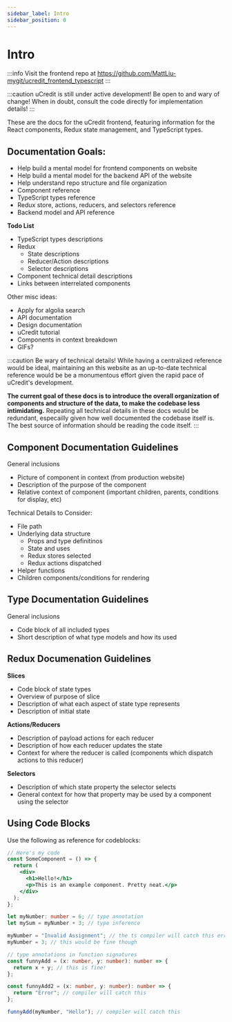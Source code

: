 ```yaml
---
sidebar_label: Intro
sidebar_position: 0
---
```


# Intro

:::info
Visit the frontend repo at https://github.com/MattLiu-mygit/ucredit_frontend_typescript
:::

:::caution
uCredit is still under active development! Be open to and wary of change!
When in doubt, consult the code directly for implementation details!
:::

These are the docs for the uCredit frontend, featuring information for the React components,
Redux state management, and TypeScript types.

## **Documentation Goals**:

- Help build a mental model for frontend components on website
- Help build a mental model for the backend API of the website
- Help understand repo structure and file organization
- Component reference
- TypeScript types reference
- Redux store, actions, reducers, and selectors reference
- Backend model and API reference

**Todo List**

- TypeScript types descriptions
- Redux
  - State descriptions
  - Reducer/Action descriptions
  - Selector descriptions
- Component technical detail descriptions
- Links between interrelated components

Other misc ideas:

- Apply for algolia search
- API documentation
- Design documentation
- uCredit tutorial
- Components in context breakdown
- GIFs?

:::caution
Be wary of technical details! While having a centralized reference would be ideal,
maintaining an this website as an up-to-date technical reference would be be a monumentous effort
given the rapid pace of uCredit's development.

**The current goal of these docs is to introduce the overall organization of components and
structure of the data, to make the codebase less intimidating.**
Repeating all technical details in these docs would be redundant, especailly given how well
documented the codebase itself is. The best source of information should be reading the code itself.
:::

## Component Documentation Guidelines

General inclusions

- Picture of component in context (from production website)
- Description of the purpose of the component
- Relative context of component (important children, parents, conditions for display, etc)

Technical Details to Consider:

- File path
- Underlying data structure
  - Props and type definitinos
  - State and uses
  - Redux stores selected
  - Redux actions dispatched
- Helper functions
- Children components/conditions for rendering

## Type Documentation Guidelines

General inclusions

- Code block of all included types
- Short description of what type models and how its used

## Redux Documenation Guidelines

**Slices**

- Code block of state types
- Overview of purpose of slice
- Description of what each aspect of state type represents
- Description of initial state

**Actions/Reducers**

- Description of payload actions for each reducer
- Description of how each reducer updates the state
- Context for where the reducer is called (components which dispatch actions to this reducer)

**Selectors**

- Description of which state property the selector selects
- General context for how that property may be used by a component using the selector

## Using Code Blocks

Use the following as reference for codeblocks:

```jsx title="path/to/some/file.tsx"
// Here's my code
const SomeComponent = () => {
  return (
    <div>
      <h1>Hello!</h1>
      <p>This is an example component. Pretty neat.</p>
    </div>
  );
};
```

```typescript
let myNumber: number = 6; // type annotation
let mySum = myNumber + 3; // type inference

myNumber = "Invalid Assignment"; // the ts compiler will catch this error!
myNumber = 3; // this would be fine though

// type annotations in function signatures
const funnyAdd = (x: number, y: number): number => {
  return x + y; // this is fine!
};

const funnyAdd2 = (x: number, y: number): number => {
  return "Error"; // compiler will catch this
};

funnyAdd(myNumber, "Hello"); // compiler will catch this
```
